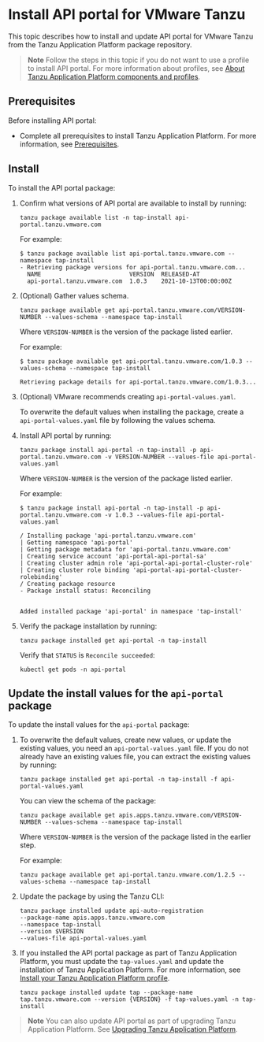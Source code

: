 # Install API portal for VMware Tanzu

This topic describes how to install and update API portal for VMware Tanzu
from the Tanzu Application Platform package repository.

>**Note** Follow the steps in this topic if you do not want to use a profile to install API portal. 
For more information about profiles, see [About Tanzu Application Platform components and profiles](../about-package-profiles.hbs.md).

## <a id='prereqs'></a>Prerequisites

Before installing API portal:

- Complete all prerequisites to install Tanzu Application Platform. For more information, see [Prerequisites](../prerequisites.md).

## <a id='install'></a> Install

To install the API portal package:

1. Confirm what versions of API portal are available to install by running:

    ```console
    tanzu package available list -n tap-install api-portal.tanzu.vmware.com
    ```

    For example:

    ```console
    $ tanzu package available list api-portal.tanzu.vmware.com --namespace tap-install
    - Retrieving package versions for api-portal.tanzu.vmware.com...
      NAME                         VERSION  RELEASED-AT
      api-portal.tanzu.vmware.com  1.0.3    2021-10-13T00:00:00Z
    ```

2. (Optional) Gather values schema.

    ```console
    tanzu package available get api-portal.tanzu.vmware.com/VERSION-NUMBER --values-schema --namespace tap-install
    ```

    Where `VERSION-NUMBER` is the version of the package listed earlier.

    For example:

    ```console
    $ tanzu package available get api-portal.tanzu.vmware.com/1.0.3 --values-schema --namespace tap-install

    Retrieving package details for api-portal.tanzu.vmware.com/1.0.3...
    ```

3. (Optional) VMware recommends creating `api-portal-values.yaml`.

   To overwrite the default values when installing the package, create a `api-portal-values.yaml` file by following the values schema.

4. Install API portal by running:

    ```console
    tanzu package install api-portal -n tap-install -p api-portal.tanzu.vmware.com -v VERSION-NUMBER --values-file api-portal-values.yaml
    ```

    Where `VERSION-NUMBER` is the version of the package listed earlier.

    For example:

    ```console
    $ tanzu package install api-portal -n tap-install -p api-portal.tanzu.vmware.com -v 1.0.3 --values-file api-portal-values.yaml

    / Installing package 'api-portal.tanzu.vmware.com'
    | Getting namespace 'api-portal'
    | Getting package metadata for 'api-portal.tanzu.vmware.com'
    | Creating service account 'api-portal-api-portal-sa'
    | Creating cluster admin role 'api-portal-api-portal-cluster-role'
    | Creating cluster role binding 'api-portal-api-portal-cluster-rolebinding'
    / Creating package resource
    - Package install status: Reconciling


    Added installed package 'api-portal' in namespace 'tap-install'
    ```

5. Verify the package installation by running:

    ```console
    tanzu package installed get api-portal -n tap-install
    ```

    Verify that `STATUS` is `Reconcile succeeded`:

    ```console
    kubectl get pods -n api-portal
    ```

## <a id='update-values'></a>Update the install values for the `api-portal` package

To update the install values for the `api-portal` package:

1. To overwrite the default values, create new values, or update the existing values, you need an
   `api-portal-values.yaml` file. If you do not already have an existing values file, you can extract the existing values by running:

    ```console
    tanzu package installed get api-portal -n tap-install -f api-portal-values.yaml
    ```

    You can view the schema of the package:

    ```console
    tanzu package available get apis.apps.tanzu.vmware.com/VERSION-NUMBER --values-schema --namespace tap-install
    ```

    Where `VERSION-NUMBER` is the version of the package listed in the earlier step.

    For example:

    ```console
    tanzu package available get api-portal.tanzu.vmware.com/1.2.5 --values-schema --namespace tap-install
    ```

2. Update the package by using the Tanzu CLI:

    ```console
    tanzu package installed update api-auto-registration
    --package-name apis.apps.tanzu.vmware.com
    --namespace tap-install
    --version $VERSION
    --values-file api-portal-values.yaml
    ```

3. If you installed the API portal package as part of Tanzu Application Platform, you must update the `tap-values.yaml` and update the installation of Tanzu Application Platform. 
For more information, see [Install your Tanzu Application Platform profile](../install.hbs.md#install-profile).

    ```console
    tanzu package installed update tap --package-name tap.tanzu.vmware.com --version {VERSION} -f tap-values.yaml -n tap-install
    ```

>**Note** You can also update API portal as part of upgrading Tanzu Application Platform. See [Upgrading Tanzu Application Platform](../upgrading.hbs.md).
